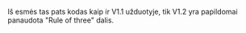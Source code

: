 Iš esmės tas pats kodas kaip ir V1.1 užduotyje, tik V1.2 yra papildomai panaudota "Rule of three" dalis.
